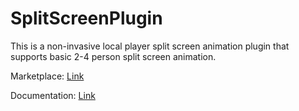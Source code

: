 # SplitScreenPlugin
This is a non-invasive local player split screen animation plugin that supports basic 2-4 person split screen animation.

Marketplace: [Link](https://www.unrealengine.com/marketplace/slug/da430e1a2675489fa06e04db9f1b8bf7)

Documentation: [Link](https://docs.google.com/document/d/1O-GwbcFYGZJwqzwe8QJ3wyW4iCcmc5pDhr10VTP5iz0/edit?pli=1)

